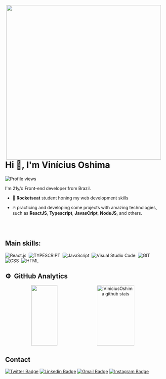 <img align="right" height="500em" src="https://raw.githubusercontent.com/gist/ViniciusOshima/45d5e73133306cc287c8e92a23fcdb74/raw/e960f1905791cd6c4242e28e5ab04724d1e68a44/githubcard.svg"/>
<h1 align="left">Hi 👋, I'm Vinícius Oshima</h1>
<p align="left"> <img src="https://komarev.com/ghpvc/?username=ViniciusOshima&color=yellow" alt="Profile views" /> </p>


I'm 21y/o Front-end developer from Brazil.

- 🚀 **Rocketseat** student honing my web development skills

- 🔥 practicing and developing some projects with amazing technologies, such as **ReactJS**, **Typescript**, **JavasCript**, **NodeJS**, and others.

<br><br>

## Main skills:
![React.js](https://img.shields.io/badge/-React.js-0D1117?style=for-the-badge&logo=react&labelColor=0D1117)&nbsp;
![TYPESCRIPT](https://img.shields.io/badge/-Typescript-0D1117?style=for-the-badge&logo=typescript&labelColor=0D1117)&nbsp;
![JavaScript](https://img.shields.io/badge/-JavaScript-0D1117?style=for-the-badge&logo=javascript&labelColor=0D1117)&nbsp;
![Visual Studio Code](https://img.shields.io/badge/-vs%20code-0D1117?style=for-the-badge&logo=visualstudiocode&labelColor=0D1117)&nbsp;
![GIT](https://img.shields.io/badge/-GIT-0D1117?style=for-the-badge&logo=Git&labelColor=0D1117)&nbsp;
![CSS](https://img.shields.io/badge/-CSS-0D1117?style=for-the-badge&logo=CSS3&logoColor=1572B6&labelColor=0D1117)&nbsp;
![HTML](https://img.shields.io/badge/-HTML-0D1117?style=for-the-badge&logo=HTML5&labelColor=0D1117)&nbsp;

## ⚙️ &nbsp;GitHub Analytics

<div align="center">
  <img width="41%" height="195px" src="https://github-readme-stats.vercel.app/api/top-langs/?username=ViniciusOshima&layout=compact&hide_border=true&title_color=dbac2c&text_color=c9d1d9&bg_color=0d1117" />
  <img width="49%" height="195px" src="https://github-readme-stats.vercel.app/api?username=ViniciusOshima&show_icons=true&count_private=true&hide_border=true&title_color=dbac2c&icon_color=dbac2c&text_color=c9d1d9&bg_color=0d1117" alt="ViniciusOshima github stats" /> 
</div>

<!--

<br><br>

## 🛠 &nbsp;Tech Stack

![JavaScript](https://img.shields.io/badge/-JavaScript-05122A?style=flat&logo=javascript)&nbsp;
![Node.js](https://img.shields.io/badge/-Node.js-05122A?style=flat&logo=node.js)&nbsp;
![HTML](https://img.shields.io/badge/-HTML-05122A?style=flat&logo=HTML5)&nbsp;
![CSS](https://img.shields.io/badge/-CSS-05122A?style=flat&logo=CSS3&logoColor=1572B6)&nbsp;
![React](https://img.shields.io/badge/-React-05122A?style=flat&logo=react)&nbsp;
![Git](https://img.shields.io/badge/-Git-05122A?style=flat&logo=git)&nbsp;
![GitHub](https://img.shields.io/badge/-GitHub-05122A?style=flat&logo=github)&nbsp;
![Markdown](https://img.shields.io/badge/-Markdown-05122A?style=flat&logo=markdown)&nbsp;
![Visual Studio Code](https://img.shields.io/badge/-Visual%20Studio%20Code-05122A?style=flat&logo=visual-studio-code&logoColor=007ACC)&nbsp;
![PostgreSQL](https://img.shields.io/badge/-PostgreSQL-05122A?style=flat&logo=postgresql)&nbsp;
![SQLite](https://img.shields.io/badge/-SQLite-05122A?style=flat&logo=sqlite)&nbsp;

<br><br>

## ⚙️ &nbsp;GitHub Analytics

<p align="left">
<img width="530em" src="https://github-readme-stats.vercel.app/api?username=maykbrito&show_icons=true&theme=vision-friendly-dark" alt="maykbrito's stats"/>
<img width="530em" src="https://github-readme-stats.vercel.app/api/top-langs/?username=maykbrito&layout=compact&theme=vision-friendly-dark" alt="maykbrito's most languages"/>
</p>
-->



## Contact

[![Twitter Badge](https://img.shields.io/badge/Twitter-1DA1F2?style=for-the-badge&logo=twitter&logoColor=white)](https://twitter.com/oshimaVini)
[![Linkedin Badge](https://img.shields.io/badge/LinkedIn-0077B5?style=for-the-badge&logo=linkedin&logoColor=white)](https://www.linkedin.com/in/vine-oshima-451676256/)
[![Gmail Badge](https://img.shields.io/badge/Gmail-D14836?style=for-the-badge&logo=gmail&logoColor=white)](mailto:viniciusoshimadev@gmail.com)
[![Instagram Badge](https://img.shields.io/badge/Instagram-ff4eb3?style=for-the-badge&logo=instagram&logoColor=white)](https://www.instagram.com/vine.oshima/)

<!--

<img width="490em" src="https://github-readme-twitter-gazf.vercel.app/api?id=maykbrito&layout=wide&show_reply=off&show_retweet=off" />


**maykbrito/maykbrito** is a ✨ _special_ ✨ repository because its `README.md` (this file) appears on your GitHub profile.

Here are some ideas to get you started:

- 🔭 I’m currently working on ...
- 🌱 I’m currently learning ...
- 👯 I’m looking to collaborate on ...
- 🤔 I’m looking for help with ...
- 💬 Ask me about ...
- 📫 How to reach me: ...
- 😄 Pronouns: ...
- ⚡ Fun fact: ...
-->
